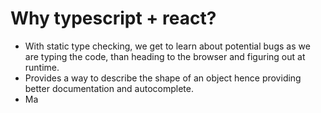 # Why typescript + react?
- With static type checking, we get to learn about potential bugs as we are typing the code, than heading to the browser and figuring out at runtime.
- Provides a way to describe the shape of an object hence providing better documentation and autocomplete.
- Ma